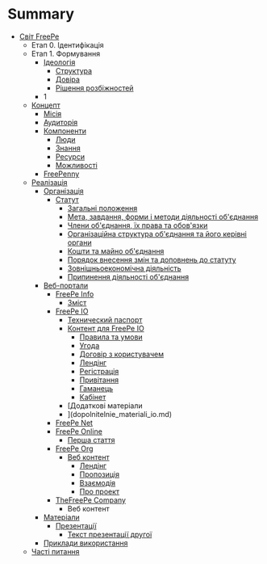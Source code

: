# Summary

* [Світ FreePe](README.md)
   * Етап 0. Ідентифікація
   * Етап 1. Формування
       * [Ідеологія](ideologya.md)
           * [Структура](struktura.md)
           * [Довіра](dovіra.md)
           * [Рішення розбіжностей](rshennya_rozbzhnostei.md)
       * 1
   * [Концепт](kontsept.md)
       * [Місія](tsl_ta_perevagi.md)
       * [Аудиторія](auditorya.md)
       * [Компоненти](komponenti.md)
           * [Люди](lyudi.md)
           * [Знання](znannya.md)
           * [Ресурси](resursi.md)
           * [Можливості](mozhlivost.md)
       * [FreePenny](freepenny.md)
   * [Реалізація](realzatsya.md)
       * [Організація](organzatsya.md)
           * [Статут](statut.md)
               * [Загальні положення](zagaln_polozhennya.md)
               * [Мета, завдання, форми і методи діяльності об'єднання](meta,_zavdannya,_formi__metodi_lyalnost_obdnannya.md)
               * [Члени об'єднання, їх права та обов'язки](chleni_obdnannya,_x_prava__obovyazki.md)
               * [Організаційна структура об'єднання та його керівні органи](organzatsina_struktura_obdnannya_ta_iogo_kervn_org.md)
               * [Кошти та майно об'єднання](koshti_ta_maino_obdnannya.md)
               * [Порядок внесення змін та доповнень до статуту](poryadok_vnesennya_zmn_ta_dopovnen_do_statutu.md)
               * [Зовнішньоекономічна діяльність](zovnshnoekonomchna_dyalnst.md)
               * [Припинення діяльності об'єднання](pripinennya_dyalnost_obdnannya.md)
       * [Веб-портали](veb-portali.md)
           * [FreePe Info](freepe_info.md)
               * [Зміст](zmst.md)
           * [FreePe IO](freepe_io.md)
               * [Технический паспорт](tehnicheskii_pasport.md)
               * [Контент для FreePe IO](kontent_dlya_freepe_io.md)
                   * [Правила та умови](pravila_i_usloviya.md)
                   * [Угода](soglasheniya.md)
                   * [Договір з користувачем](polzovatelskoe_soglashenie.md)
                   * [Лендінг](lending-io.md)
                   * [Регістрація](registratsiya-io.md)
                   * [Привітання](privetstvie-io.md)
                   * [Гаманець](koshelyok-io.md)
                   * [Кабінет](kabinet-io.md)
               * [Додаткові матеріали
               * ](dopolnitelnie_materiali_io.md)
           * [FreePe Net](freepe_net.md)
           * [FreePe Online](freepe_online.md)
               * [Перша стаття](vvodnaya_statya.md)
           * [FreePe Org](freepe_org.md)
               * [Веб контент](web_content.md)
                   * [Лендінг](lending.md)
                   * [Пропозиція](propositsiya.md)
                   * [Взаємодія](vzaemodiya.md)
                   * [Про проект](proproekt.md)
           * [TheFreePe Сompany](thefreepecom_content.md)
               * Веб контент
       * [Матеріали](materialu.md)
           * [Презентації](prezentatsiyi.md)
               * [Текст презентації другої](tekst_prezentatsii.md)
       * [Приклади використання](prikladi_vikoristannya.md)
   * [Часті питання](pytannya_scho_chasto_zvuchat.md)

